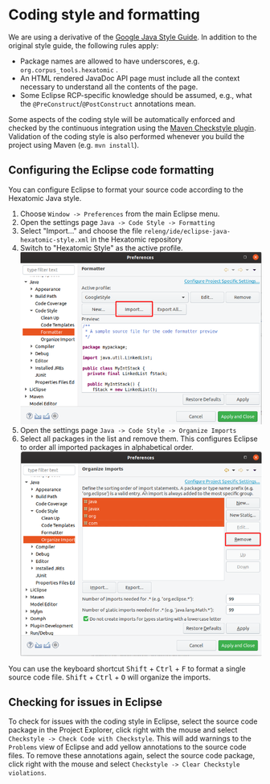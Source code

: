 # Coding style and formatting

We are using a derivative of the [Google Java Style Guide](https://google.github.io/styleguide/javaguide.html).
In addition to the original style guide, the following rules apply:
- Package names are allowed to have underscores, e.g. `org.corpus_tools.hexatomic` .
- An HTML rendered JavaDoc API page must include all the context necessary to understand all the contents of the page.
- Some Eclipse RCP-specific knowledge should be assumed, e.g., what the `@PreConstruct`/`@PostConstruct` annotations mean.

Some aspects of the coding style will be automatically enforced and checked by the continuous integration using the
[Maven Checkstyle plugin](https://maven.apache.org/plugins/maven-checkstyle-plugin/).
Validation of the coding style is also performed whenever you build the project using Maven (e.g. `mvn install`).

## Configuring the Eclipse code formatting

You can configure Eclipse to format your source code according to the Hexatomic Java style.

1. Choose `Window -> Preferences` from the main Eclipse menu.
2. Open the settings page `Java -> Code Style -> Formatting`
3. Select "Import..." and choose the file `releng/ide/eclipse-java-hexatomic-style.xml` in the Hexatomic repository
4. Switch to "Hexatomic Style" as the active profile.
![Importing the Hexatomic Style formatting configuration file](./import-code-formatter.png) 
5. Open the settings page `Java -> Code Style -> Organize Imports`
6. Select all packages in the list and remove them. 
This configures Eclipse to order all imported packages in alphabetical order.
![Configure the package import order](./configure-import-order.png)

You can use the keyboard shortcut <kbd>Shift</kbd> + <kbd>Ctrl</kbd> + <kbd>F</kbd> to format a single source code file.
<kbd>Shift</kbd> + <kbd>Ctrl</kbd> + <kbd>O</kbd> will organize the imports.



## Checking for issues in Eclipse

To check for issues with the coding style in Eclipse, select the source code package in the Project Explorer, click right with the mouse and select `Checkstyle -> Check Code with Checkstyle`. 
This will add warnings to the `Problems` view of Eclipse and add yellow annotations to the source code files.
To remove these annotations again, select the source code package, click right with the mouse and select `Checkstyle -> Clear Checkstyle violations`.
